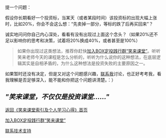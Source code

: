 提一个问题：

假设你长期看好一个投资标，当某天（或者某段时间）该投资标的出现大幅上涨时，比如20%，你会不会这么想：“先卖掉一部分，等标的跌了后再买回来”？

诚实地问问你自己内心深处，看看有没有出现过上面这个念头？（如果20%还不足以影响你的思考和决策，试着将20%换成40%，或者甚至是100%）

> 如果你出现过这类想法，推荐你赶快[加入BOX定投践行群“笑来课堂”](/xiaolai-class.md)。听听笑来老师今天的课程是怎么分析的，听听为什么说你的这种想法，在底层逻辑其实是自相矛盾的，为什么这种想法是投资失败的主要原因之一。

如果暂时还没有决定，但是又对这个问题感兴趣，[联系我](/contact-info.md)讨论，也正好考考我，看我理解是否足够深入，能不能和你把这个问题讲清楚。：）

## ***"笑来课堂，不仅仅是投资课堂……"***

[返回《笑来课堂索引及个人学习心得》首页](/README.md)

[加入BOX定投践行群“笑来课堂”](/xiaolai-class.md)

[联系技术支持](/contact-info.md)

